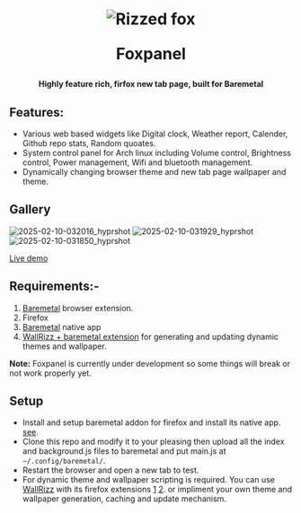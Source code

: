 <h1 align="center" - click me!>

<img src="https://github.com/user-attachments/assets/68dd9728-5083-443e-84e8-e85cce29463b" alt="Rizzed fox">

Foxpanel

<h4 align="center"> Highly feature rich, firfox new tab page, built for Baremetal</h4>

</h1>

## Features:

- Various web based widgets like Digital clock, Weather report, Calender, Github
  repo stats, Random quoates.
- System control panel for Arch linux including Volume control, Brightness
  control, Power management, Wifi and bluetooth management.
- Dynamically changing browser theme and new tab page wallpaper and theme.

## Gallery

![2025-02-10-032016_hyprshot](https://github.com/user-attachments/assets/15272ae6-0995-4b7c-bd40-54d0dd12d21f)
![2025-02-10-031929_hyprshot](https://github.com/user-attachments/assets/1890facb-718b-41c8-b57e-f753682529d9)
![2025-02-10-031850_hyprshot](https://github.com/user-attachments/assets/ef4c100e-b8ea-4356-be08-398eccf74254)

[Live demo](https://5hubham5ingh.github.io/foxpanel/)

## Requirements:-

1. [Baremetal](https://github.com/5hubham5ingh/baremetal?tab=readme-ov-file#baremetal)
   browser extension.
2. Firefox
3. [Baremetal](https://github.com/5hubham5ingh/baremetal?tab=readme-ov-file#native-function-integration)
   native app
4. [WallRizz + baremetal extension]() for generating and updating dynamic themes
   and wallpaper.

**Note:** Foxpanel is currently under development so some things will break or
not work properly yet.

## Setup

- Install and setup baremetal addon for firefox and install its native app.
  [see](https://github.com/5hubham5ingh/baremetal).
- Clone this repo and modify it to your pleasing then upload all the index and
  background.js files to baremetal and put main.js at `~/.config/baremetal/`.
- Restart the browser and open a new tab to test.
- For dynamic theme and wallpaper scripting is required. You can use
  [WallRizz](https://github.com/5hubham5ingh/WallRizz) with its firefox
  extensions
  [1](https://github.com/5hubham5ingh/WallRizz/blob/main/themeExtensionScripts/firefoxWallpaper%405hubham5ingh.js)
  [2](https://github.com/5hubham5ingh/WallRizz/blob/main/themeExtensionScripts/firefox%405hubham5ingh.js).
  or impliment your own theme and wallpaper generation, caching and update
  mechanism.
